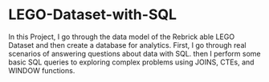 # LEGO-Dataset-with-SQL
In this Project, I go through the data model of the Rebrick able LEGO Dataset and then create a database for analytics. First, I go through real scenarios of answering questions about data with SQL. then I perform some basic SQL queries to exploring complex problems using JOINS, CTEs, and WINDOW functions.
